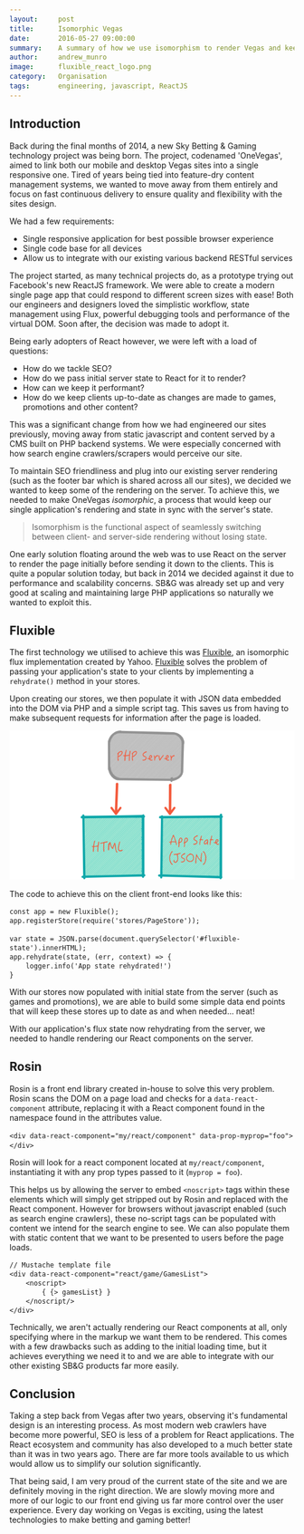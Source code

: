 ```yaml
---
layout:     post
title:      Isomorphic Vegas
date:       2016-05-27 09:00:00
summary:    A summary of how we use isomorphism to render Vegas and keep state consistent between our servers and clients
author:     andrew_munro
image:      fluxible_react_logo.png
category:   Organisation
tags:       engineering, javascript, ReactJS
---
```


## Introduction

Back during the final months of 2014, a new Sky Betting & Gaming technology project was being born. The project, codenamed 'OneVegas', aimed to link both our mobile and desktop Vegas sites into a single responsive one. Tired of years being tied into feature-dry content management systems, we wanted to move away from them entirely and focus on fast continuous delivery to ensure quality and flexibility with the sites design.

We had a few requirements:

* Single responsive application for best possible browser experience
* Single code base for all devices
* Allow us to integrate with our existing various backend RESTful services

The project started, as many technical projects do, as a prototype trying out Facebook's new ReactJS framework. We were able to create a modern single page app that could respond to different screen sizes with ease! Both our engineers and designers loved the simplistic workflow, state management using Flux, powerful debugging tools and performance of the virtual DOM. Soon after, the decision was made to adopt it.

Being early adopters of React however, we were left with a load of questions:

* How do we tackle SEO?
* How do we pass initial server state to React for it to render?
* How can we keep it performant?
* How do we keep clients up-to-date as changes are made to games, promotions and other content?

This was a significant change from how we had engineered our sites previously, moving away from static javascript and content served by a CMS built on PHP backend systems. We were especially concerned with how search engine crawlers/scrapers would perceive our site.

To maintain SEO friendliness and plug into our existing server rendering (such as the footer bar which is shared across all our sites), we decided we wanted to keep some of the rendering on the server. To achieve this, we needed to make OneVegas *isomorphic*, a process that would keep our single application's rendering and state in sync with the server's state.

> Isomorphism is the functional aspect of seamlessly switching between client- and server-side rendering without losing state.

One early solution floating around the web was to use React on the server to render the page initially before sending it down to the clients. This is quite a popular solution today, but back in 2014 we decided against it due to performance and scalability concerns. SB&G was already set up and very good at scaling and maintaining large PHP applications so naturally we wanted to exploit this.

## Fluxible

The first technology we utilised to achieve this was [Fluxible](http://fluxible.io/), an isomorphic flux implementation created by Yahoo. [Fluxible](http://fluxible.io/) solves the problem of passing your application's state to your clients by implementing a `rehydrate()` method in your stores.

Upon creating our stores, we then populate it with JSON data embedded into the DOM via PHP and a simple script tag. This saves us from having to make subsequent requests for information after the page is loaded.

![State Transfer](/images/isomorphic-vegas/state.png)

The code to achieve this on the client front-end looks like this:

```
const app = new Fluxible();
app.registerStore(require('stores/PageStore'));

var state = JSON.parse(document.querySelector('#fluxible-state').innerHTML);
app.rehydrate(state, (err, context) => {
    logger.info('App state rehydrated!')
}
```

With our stores now populated with initial state from the server (such as games and promotions), we are able to build some simple data end points that will keep these stores up to date as and when needed... neat!

With our application's flux state now rehydrating from the server, we needed to handle rendering our React components on the server.

## Rosin

Rosin is a front end library created in-house to solve this very problem. Rosin scans the DOM on a page load and checks for a `data-react-component` attribute, replacing it with a React component found in the namespace found in the attributes value.

`<div data-react-component="my/react/component" data-prop-myprop="foo"></div>`

Rosin will look for a react component located at `my/react/component`, instantiating it with any prop types passed to it (`myprop = foo`).

This helps us by allowing the server to embed `<noscript>` tags within these elements which will simply get stripped out by Rosin and replaced with the React component. However for browsers without javascript enabled (such as search engine crawlers), these no-script tags can be populated with content we intend for the search engine to see. We can also populate them with static content that we want to be presented to users before the page loads.

```
// Mustache template file
<div data-react-component="react/game/GamesList">
    <noscript>
        { {> gamesList} }
    </noscript/>
</div>
```

Technically, we aren't actually rendering our React components at all, only specifying where in the markup we want them to be rendered. This comes with a few drawbacks such as adding to the initial loading time, but it achieves everything we need it to and we are able to integrate with our other existing SB&G products far more easily.

## Conclusion

Taking a step back from Vegas after two years, observing it's fundamental design is an interesting process. As most modern web crawlers have become more powerful, SEO is less of a problem for React applications. The React ecosystem and community has also developed to a much better state than it was in two years ago. There are far more tools available to us which would allow us to simplify our solution significantly.

That being said, I am very proud of the current state of the site and we are definitely moving in the right direction. We are slowly moving more and more of our logic to our front end giving us far more control over the user experience. Every day working on Vegas is exciting, using the latest technologies to make betting and gaming better!
